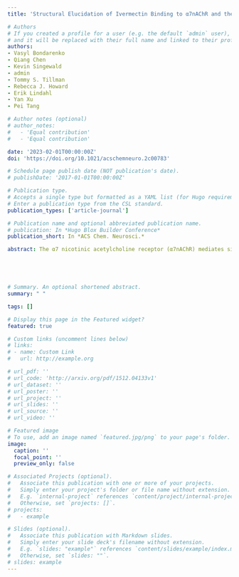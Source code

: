 ```yaml
---
title: 'Structural Elucidation of Ivermectin Binding to α7nAChR and the Induced Channel Desensitization'

# Authors
# If you created a profile for a user (e.g. the default `admin` user), write the username (folder name) here
# and it will be replaced with their full name and linked to their profile.
authors:
- Vasyl Bondarenko
- Qiang Chen
- Kevin Singewald
- admin
- Tommy S. Tillman
- Rebecca J. Howard
- Erik Lindahl
- Yan Xu
- Pei Tang

# Author notes (optional)
# author_notes:
#   - 'Equal contribution'
#   - 'Equal contribution'

date: '2023-02-01T00:00:00Z'
doi: 'https://doi.org/10.1021/acschemneuro.2c00783'

# Schedule page publish date (NOT publication's date).
# publishDate: '2017-01-01T00:00:00Z'

# Publication type.
# Accepts a single type but formatted as a YAML list (for Hugo requirements).
# Enter a publication type from the CSL standard.
publication_types: ['article-journal']

# Publication name and optional abbreviated publication name.
# publication: In *Hugo Blox Builder Conference*
publication_short: In *ACS Chem. Neurosci.*

abstract: The α7 nicotinic acetylcholine receptor (α7nAChR) mediates signaling in the central nervous system and cholinergic anti-inflammatory pathways. Ivermectin is a positive allosteric modulator of a full-length α7nAChR and an agonist of the α7nAChR construct containing transmembrane (TMD) and intracellular (ICD) domains, but structural insights of the binding have not previously been determined. Here, combining nuclear magnetic resonance as a primary experimental tool with Rosetta comparative modeling and molecular dynamics simulations, we have revealed details of ivermectin binding to the α7nAChR TMD + ICD and corresponding structural changes in an ivermectin-induced desensitized state. Ivermectin binding was stabilized predominantly by hydrophobic interactions from interfacial residues between adjacent subunits near the extracellular end of the TMD, where the inter-subunit gap was substantially expanded in comparison to the apo structure. The ion-permeation pathway showed a profile distinctly different from the resting-state profile but similar to profiles of desensitized α7nAChR. The ICD also exhibited structural changes, including reorientation of the MX and h3 helices relative to the channel axis. The resulting structures of the α7nAChR TMD + ICD in complex with ivermectin provide opportunities for discovering new modulators of therapeutic potential and exploring the structural basis of cytoplasmic signaling under different α7nAChR functional states.





# Summary. An optional shortened abstract.
summary: " "

tags: []

# Display this page in the Featured widget?
featured: true

# Custom links (uncomment lines below)
# links:
# - name: Custom Link
#   url: http://example.org

# url_pdf: ''
# url_code: 'http://arxiv.org/pdf/1512.04133v1'
# url_dataset: ''
# url_poster: ''
# url_project: ''
# url_slides: ''
# url_source: ''
# url_video: ''

# Featured image
# To use, add an image named `featured.jpg/png` to your page's folder.
image:
  caption: ''
  focal_point: ''
  preview_only: false

# Associated Projects (optional).
#   Associate this publication with one or more of your projects.
#   Simply enter your project's folder or file name without extension.
#   E.g. `internal-project` references `content/project/internal-project/index.md`.
#   Otherwise, set `projects: []`.
# projects:
#   - example

# Slides (optional).
#   Associate this publication with Markdown slides.
#   Simply enter your slide deck's filename without extension.
#   E.g. `slides: "example"` references `content/slides/example/index.md`.
#   Otherwise, set `slides: ""`.
# slides: example
---
```


<!-- {{% callout note %}}
Click the _Cite_ button above to demo the feature to enable visitors to import publication metadata into their reference management software.
{{% /callout %}}

{{% callout note %}}
Create your slides in Markdown - click the _Slides_ button to check out the example.
{{% /callout %}}

Add the publication's **full text** or **supplementary notes** here. You can use rich formatting such as including [code, math, and images](https://docs.hugoblox.com/content/writing-markdown-latex/). -->
